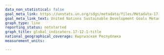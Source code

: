 ```yaml
---
data_non_statistical: false
goal_meta_link: https://unstats.un.org/sdgs/metadata/files/Metadata-17-12-01.pdf
goal_meta_link_text: United Nations Sustainable Development Goals Metadata (pdf 468kB)
graph_type: line
reporting_status: notstarted
graph_title: global_indicators.17-12-1-title
national_geographical_coverage: Кыргызская Республика
measurement_units: 

---
```

